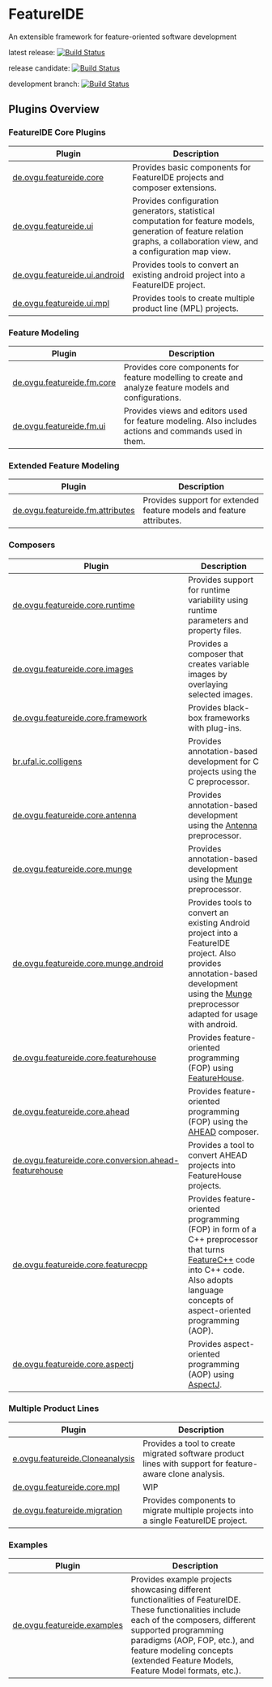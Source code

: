 # FeatureIDE

An extensible framework for feature-oriented software development

latest release:
[![Build Status](https://travis-ci.org/FeatureIDE/FeatureIDE.svg?branch=master)](https://travis-ci.org/FeatureIDE/FeatureIDE)

release candidate:
[![Build Status](https://travis-ci.org/FeatureIDE/FeatureIDE.svg?branch=release3.6)](https://travis-ci.org/FeatureIDE/FeatureIDE)

development branch:
[![Build Status](https://travis-ci.org/FeatureIDE/FeatureIDE.svg?branch=develop)](https://travis-ci.org/FeatureIDE/FeatureIDE)

## Plugins Overview

### FeatureIDE Core Plugins

| Plugin                                                                                                                       | Description                                                                                                                                                               |
|------------------------------------------------------------------------------------------------------------------------------|---------------------------------------------------------------------------------------------------------------------------------------------------------------------------|
| [de.ovgu.featureide.core](https://github.com/FeatureIDE/FeatureIDE/tree/develop/plugins/de.ovgu.featureide.core)             | Provides basic components for FeatureIDE projects and composer extensions.                                                                                                |
| [de.ovgu.featureide.ui](https://github.com/FeatureIDE/FeatureIDE/tree/develop/plugins/de.ovgu.featureide.ui)                 | Provides configuration generators, statistical computation for feature models, generation of feature relation graphs, a collaboration view, and a configuration map view. |
| [de.ovgu.featureide.ui.android](https://github.com/FeatureIDE/FeatureIDE/tree/develop/plugins/de.ovgu.featureide.ui.android) | Provides tools to convert an existing android project into a FeatureIDE project.                                                                                          |
| [de.ovgu.featureide.ui.mpl](https://github.com/FeatureIDE/FeatureIDE/tree/develop/plugins/de.ovgu.featureide.ui.mpl)         | Provides tools to create multiple product line (MPL) projects.                                                                                                            |

### Feature Modeling

| Plugin                                                                                                                 | Description                                                                                             |
|------------------------------------------------------------------------------------------------------------------------|---------------------------------------------------------------------------------------------------------|
| [de.ovgu.featureide.fm.core](https://github.com/FeatureIDE/FeatureIDE/tree/develop/plugins/de.ovgu.featureide.fm.core) | Provides core components for feature modelling to create and analyze feature models and configurations. |
| [de.ovgu.featureide.fm.ui](https://github.com/FeatureIDE/FeatureIDE/tree/develop/plugins/de.ovgu.featureide.fm.ui)     | Provides views and editors used for feature modeling. Also includes actions and commands used in them.  |

### Extended Feature Modeling

| Plugin                                                                                                                                                               | Description                                                          |
|----------------------------------------------------------------------------------------------------------------------------------------------------------------------|----------------------------------------------------------------------|
| [de.ovgu.featureide.fm.attributes](https://github.com/FeatureIDE/FeatureIDE/tree/develop/plugins/de.ovgu.featureide.attributes/src/de/ovgu/featureide/fm/attributes) | Provides support for extended feature models and feature attributes. |

### Composers

| Plugin                                                                                                                                                                       | Description                                                                                                                                                                                                                                                 |
|------------------------------------------------------------------------------------------------------------------------------------------------------------------------------|-------------------------------------------------------------------------------------------------------------------------------------------------------------------------------------------------------------------------------------------------------------|
| [de.ovgu.featureide.core.runtime](https://github.com/FeatureIDE/FeatureIDE/tree/develop/plugins/de.ovgu.featureide.core.runtime)                                             | Provides support for runtime variability using runtime parameters and property files.                                                                                                                                                                       |
| [de.ovgu.featureide.core.images](https://github.com/FeatureIDE/FeatureIDE/tree/develop/plugins/de.ovgu.featureide.core.images)                                               | Provides a composer that creates variable images by overlaying selected images.                                                                                                                                                                             |
| [de.ovgu.featureide.core.framework](https://github.com/FeatureIDE/FeatureIDE/tree/develop/plugins/de.ovgu.featureide.core.framework)                                         | Provides black-box frameworks with plug-ins.                                                                                                                                                                                                                |
| [br.ufal.ic.colligens](https://github.com/FeatureIDE/FeatureIDE/tree/develop/plugins/br.ufal.ic.colligens)                                                                   | Provides annotation-based development for C projects using the C preprocessor.                                                                                                                                                                              |
| [de.ovgu.featureide.core.antenna](https://github.com/FeatureIDE/FeatureIDE/tree/develop/plugins/de.ovgu.featureide.core.antenna)                                             | Provides annotation-based development using the [Antenna](https://sourceforge.net/projects/antenna/) preprocessor.                                                                                                                                          |
| [de.ovgu.featureide.core.munge](https://github.com/FeatureIDE/FeatureIDE/tree/develop/plugins/de.ovgu.featureide.core.munge)                                                 | Provides annotation-based development using the [Munge](https://github.com/sonatype/munge-maven-plugin) preprocessor.                                                                                                                                       |
| [de.ovgu.featureide.core.munge.android](https://github.com/FeatureIDE/FeatureIDE/tree/develop/plugins/de.ovgu.featureide.core.munge.android)                                 | Provides tools to convert an existing Android project into a FeatureIDE project. Also provides annotation-based development using the [Munge](https://github.com/sonatype/munge-maven-plugin) preprocessor adapted for usage with android.                  |
| [de.ovgu.featureide.core.featurehouse](https://github.com/FeatureIDE/FeatureIDE/tree/develop/plugins/de.ovgu.featureide.core.featurehouse)                                   | Provides feature-oriented programming (FOP) using [FeatureHouse](http://www.fosd.de/fh).                                                                                                                                                                    |
| [de.ovgu.featureide.core.ahead](https://github.com/FeatureIDE/FeatureIDE/tree/develop/plugins/de.ovgu.featureide.core.ahead)                                                 | Provides feature-oriented programming (FOP) using the [AHEAD](http://www.cs.utexas.edu/users/schwartz/ATS.html) composer.                                                                                                                                   |
| [de.ovgu.featureide.core.conversion.ahead-featurehouse](https://github.com/FeatureIDE/FeatureIDE/tree/develop/plugins/de.ovgu.featureide.core.conversion.ahead-featurehouse) | Provides a tool to convert AHEAD projects into FeatureHouse projects.                                                                                                                                                                                       |
| [de.ovgu.featureide.core.featurecpp](https://github.com/FeatureIDE/FeatureIDE/tree/develop/plugins/de.ovgu.featureide.core.featurecpp)                                       | Provides feature-oriented programming (FOP) in form of a C++ preprocessor that turns [FeatureC++](http://wwwiti.cs.uni-magdeburg.de/iti_db/forschung/fop/featurec/) code into C++ code. Also adopts language concepts of aspect-oriented programming (AOP). |
| [de.ovgu.featureide.core.aspectj](https://github.com/FeatureIDE/FeatureIDE/tree/develop/plugins/de.ovgu.featureide.core.aspectj)                                             | Provides aspect-oriented programming (AOP) using [AspectJ](https://www.eclipse.org/aspectj/).                                                                                                                                                               |

### Multiple Product Lines

| Plugin                                                                                                                            | Description                                                                                              |
|-----------------------------------------------------------------------------------------------------------------------------------|----------------------------------------------------------------------------------------------------------|
| [e.ovgu.featureide.Cloneanalysis](https://github.com/FeatureIDE/FeatureIDE/tree/develop/plugins/de.ovgu.featureide.Cloneanalysis) | Provides a tool to create migrated software product lines with support for feature-aware clone analysis. |
| [de.ovgu.featureide.core.mpl](https://github.com/FeatureIDE/FeatureIDE/tree/develop/plugins/de.ovgu.featureide.core.mpl)          | WIP                                                                                                      |
| [de.ovgu.featureide.migration](https://github.com/FeatureIDE/FeatureIDE/tree/develop/plugins/de.ovgu.featureide.migration)        | Provides components to migrate multiple projects into a single FeatureIDE project.                       |

### Examples 

| Plugin                                                                                                                   | Description                                                                                                                                                                                                                                                                          |
|--------------------------------------------------------------------------------------------------------------------------|--------------------------------------------------------------------------------------------------------------------------------------------------------------------------------------------------------------------------------------------------------------------------------------|
| [de.ovgu.featureide.examples](https://github.com/FeatureIDE/FeatureIDE/tree/develop/plugins/de.ovgu.featureide.examples) | Provides example projects showcasing different functionalities of FeatureIDE. These functionalities include each of the composers, different supported programming paradigms (AOP, FOP, etc.), and feature modeling concepts (extended Feature Models, Feature Model formats, etc.). |
